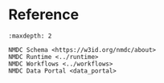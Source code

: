 # Reference

```{toctree}
:maxdepth: 2

NMDC Schema <https://w3id.org/nmdc/about>
NMDC Runtime <../runtime>
NMDC Workflows <../workflows>
NMDC Data Portal <data_portal>
```